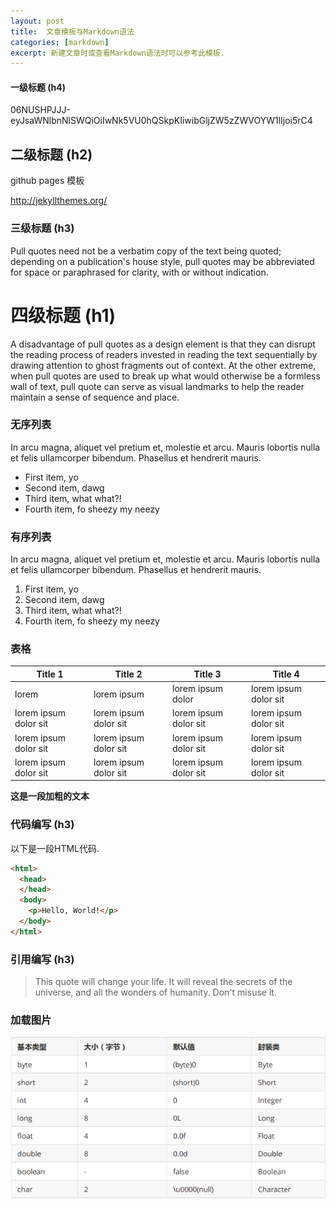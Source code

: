 ```yaml
---
layout: post
title:  文章模板与Markdown语法
categories: [markdown]
excerpt: 新建文章时或查看Markdown语法时可以参考此模板.
---
```

#### 一级标题 (h4)

06NUSHPJJJ-eyJsaWNlbnNlSWQiOiIwNk5VU0hQSkpKIiwibGljZW5zZWVOYW1lIjoi5rC4

## 二级标题 (h2)

github pages 模板

http://jekyllthemes.org/

### 三级标题 (h3)

Pull quotes need not be a verbatim copy of the text being quoted; depending on a publication's house style, pull quotes may be abbreviated for space or paraphrased for clarity, with or without indication.

# 四级标题 (h1)


A disadvantage of pull quotes as a design element is that they can disrupt the reading process of readers invested in reading the text sequentially by drawing attention to ghost fragments out of context. At the other extreme, when pull quotes are used to break up what would otherwise be a formless wall of text, pull quote can serve as visual landmarks to help the reader maintain a sense of sequence and place.


### 无序列表

In arcu magna, aliquet vel pretium et, molestie et arcu. Mauris lobortis nulla et felis ullamcorper bibendum. Phasellus et hendrerit mauris.

- First item, yo
- Second item, dawg
- Third item, what what?!
- Fourth item, fo sheezy my neezy

### 有序列表

In arcu magna, aliquet vel pretium et, molestie et arcu. Mauris lobortis nulla et felis ullamcorper bibendum. Phasellus et hendrerit mauris.

1. First item, yo
2. Second item, dawg
3. Third item, what what?!
4. Fourth item, fo sheezy my neezy


### 表格

|Title 1               | Title 2               | Title 3               | Title 4              |
|--------------------- | --------------------- | --------------------- | ---------------------|
|lorem                 | lorem ipsum           | lorem ipsum dolor     | lorem ipsum dolor sit|
|lorem ipsum dolor sit | lorem ipsum dolor sit | lorem ipsum dolor sit | lorem ipsum dolor sit|
|lorem ipsum dolor sit | lorem ipsum dolor sit | lorem ipsum dolor sit | lorem ipsum dolor sit|
|lorem ipsum dolor sit | lorem ipsum dolor sit | lorem ipsum dolor sit | lorem ipsum dolor sit|


**这是一段加粗的文本**

### 代码编写 (h3)

以下是一段HTML代码.

```html
<html>
  <head>
  </head>
  <body>
    <p>Hello, World!</p>
  </body>
</html>
```
### 引用编写 (h3)

> This quote will change your life. It will reveal the secrets of the universe, and all the wonders of humanity. Don't misuse it.

### 加载图片
![Java数据类型](/images/2022/03/java数据类型.png)
